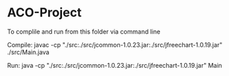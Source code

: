 # ACO-Project

To complile and run from this folder via command line

Compile: 
javac -cp "./src:./src/jcommon-1.0.23.jar:./src/jfreechart-1.0.19.jar" ./src/Main.java

Run: 
java -cp "./src:./src/jcommon-1.0.23.jar:./src/jfreechart-1.0.19.jar" Main

